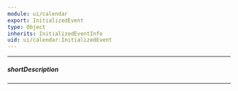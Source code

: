 ```yaml
---
module: ui/calendar
export: InitializedEvent
type: Object
inherits: InitializedEventInfo
uid: ui/calendar:InitializedEvent
---
```

---
##### shortDescription
<!-- Description goes here -->

---
<!-- Description goes here -->